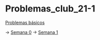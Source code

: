 # Problemas_club_21-1

[Problemas básicos](https://github.com/VaneMelenciano/Problemas_club_21-1/tree/main/Basicos) 

→   [Semana 0](https://github.com/VaneMelenciano/Problemas_club_21-1/tree/main/Basicos/Semana0)
→   [Semana 1](https://github.com/VaneMelenciano/Problemas_club_21-1/tree/main/Basicos/Semana1)


